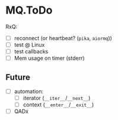 # MQ.ToDo

RxQ:

- [ ] reconnect (or heartbeat? (`pika`, `aiormq`))
- [ ] test @ Linux
- [ ] test callbacks
- [ ] Mem usage on timer (stderr)

## Future
- [ ] automation:
  - [ ] iterator (`__iter__`/`__next__`)
  - [ ] context (`__enter__`/`__exit__`)
- [ ] QADx
